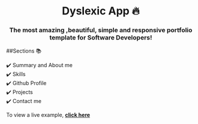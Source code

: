 <h1 align="center"> Dyslexic App 🔥 </h1> 
<h3 align="center"> The most amazing ,beautiful, simple and  responsive portfolio template for Software Developers! </h3>


##Sections 📚

✔️ Summary and About me\
✔️ Skills\
✔️ Github Profile\
✔️ Projects\
✔️ Contact me


To view a live example, **[click here](https://mugheesmb.github.io/developerIdentity/)**
  
